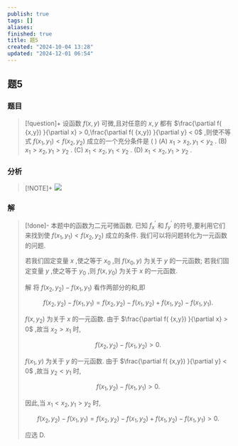 ```yaml
---
publish: true
tags: []
aliases: 
finished: true
title: 题5
created: "2024-10-04 13:28"
updated: "2024-12-01 06:54"
---
```

## 题5
### 题目
> [!question]+
> 设函数 $f( {x,y})$ 可微,且对任意的 $x,y$ 都有 $\frac{\partial f( {x,y}) }{\partial x} > 0,\frac{\partial f( {x,y}) }{\partial y} < 0$ ,则使不等式 $f( {{x}_{1},{y}_{1}})  < f( {{x}_{2},{y}_{2}})$ 成立的一个充分条件是 ( )
> (A) ${x}_{1} > {x}_{2},{y}_{1} < {y}_{2}$ .
> (B) ${x}_{1} > {x}_{2},{y}_{1} > {y}_{2}$ .
> (C) ${x}_{1} < {x}_{2},{y}_{1} < {y}_{2}$ . 
> (D) ${x}_{1} < {x}_{2},{y}_{1} > {y}_{2}$ .
### 分析
> [!NOTE]+
> ![](https://img.hwenyi.tech/202411201702282.webp)
### 解
> [!done]-
> 本题中的函数为二元可微函数. 已知 ${f}_{x}^{\prime }$ 和 ${f}_{y}^{\prime }$ 的符号,要利用它们来找到使 $f( {{x}_{1},{y}_{1}})  < f( {{x}_{2},{y}_{2}})$ 成立的条件. 我们可以将问题转化为一元函数的问题.
> 
> 若我们固定变量 $x$ ,使之等于 ${x}_{0}$ ,则 $f( {{x}_{0},y})$ 为关于 $y$ 的一元函数; 若我们固定变量 $y$ ,使之等于 ${y}_{0}$ ,则 $f( {x,{y}_{0}})$ 为关于 $x$ 的一元函数.
> 
> 解 将 $f( {{x}_{2},{y}_{2}})  - f( {{x}_{1},{y}_{1}})$ 看作两部分的和,即
> 
> $$
> f( {{x}_{2},{y}_{2}})  - f( {{x}_{1},{y}_{1}})  = f( {{x}_{2},{y}_{2}})  - f( {{x}_{1},{y}_{2}})  + f( {{x}_{1},{y}_{2}})  - f( {{x}_{1},{y}_{1}}) .
> $$
> 
> $f( {x,{y}_{2}})$ 为关于 $x$ 的一元函数. 由于 $\frac{\partial f( {x,y}) }{\partial x} > 0$ ,故当 ${x}_{2} > {x}_{1}$ 时,
> 
> $$
> f( {{x}_{2},{y}_{2}})  - f( {{x}_{1},{y}_{2}})  > 0.
> $$
> 
> $f( {{x}_{1},y})$ 为关于 $y$ 的一元函数. 由于 $\frac{\partial f( {x,y}) }{\partial y} < 0$ ,故当 ${y}_{2} < {y}_{1}$ 时,
> 
> $$
> f( {{x}_{1},{y}_{2}})  - f( {{x}_{1},{y}_{1}})  > 0.
> $$
> 
> 因此,当 ${x}_{1} < {x}_{2},{y}_{1} > {y}_{2}$ 时,
> 
> $$
> f( {{x}_{2},{y}_{2}})  - f( {{x}_{1},{y}_{1}})  = f( {{x}_{2},{y}_{2}})  - f( {{x}_{1},{y}_{2}})  + f( {{x}_{1},{y}_{2}})  - f( {{x}_{1},{y}_{1}})  > 0.
> $$
> 
> 应选 D.